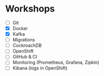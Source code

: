 # Workshops

- [ ] Git
- [X] Docker
- [X] Kafka
- [ ] Migrations
- [ ] CockroachDB
- [ ] OpenShift
- [ ] GitHub & CI
- [ ] Monitoring (Prometheus, Grafana, Zipkin)
- [ ] Kibana (logs in OpenShift)
